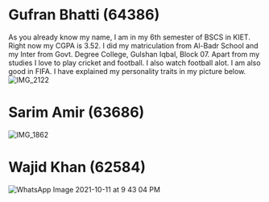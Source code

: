 # Gufran Bhatti (64386)
As you already know my name, I am in my 6th semester of BSCS in KIET. Right now my CGPA is 3.52. I did my matriculation from Al-Badr School and my Inter from Govt. Degree College, Gulshan Iqbal, Block 07. Apart from my studies I love to play cricket and football. I also watch football alot. I am also good in FIFA. I have explained my personality traits in my picture below.
![IMG_2122](https://user-images.githubusercontent.com/58569042/136835408-54556e20-b22c-444e-9834-da7d7fabde8a.jpg)
# Sarim Amir (63686)
![IMG_1862](https://user-images.githubusercontent.com/73839879/136839720-98ede0d7-44fc-4bda-b4c3-c4b560c40b39.jpg)
# Wajid Khan (62584)
![WhatsApp Image 2021-10-11 at 9 43 04 PM](https://user-images.githubusercontent.com/58569042/136828183-bc9d7681-7d7e-4bf4-954e-6815217caf09.jpeg)

